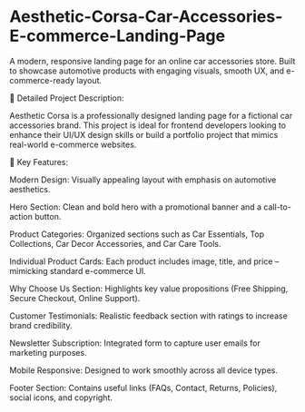 # Aesthetic-Corsa-Car-Accessories-E-commerce-Landing-Page
A modern, responsive landing page for an online car accessories store. Built to showcase automotive products with engaging visuals, smooth UX, and e-commerce-ready layout.

📖 Detailed Project Description:

Aesthetic Corsa is a professionally designed landing page for a fictional car accessories brand. This project is ideal for frontend developers looking to enhance their UI/UX design skills or build a portfolio project that mimics real-world e-commerce websites.

🎯 Key Features:

Modern Design: Visually appealing layout with emphasis on automotive aesthetics.

Hero Section: Clean and bold hero with a promotional banner and a call-to-action button.

Product Categories: Organized sections such as Car Essentials, Top Collections, Car Decor Accessories, and Car Care Tools.

Individual Product Cards: Each product includes image, title, and price – mimicking standard e-commerce UI.

Why Choose Us Section: Highlights key value propositions (Free Shipping, Secure Checkout, Online Support).

Customer Testimonials: Realistic feedback section with ratings to increase brand credibility.

Newsletter Subscription: Integrated form to capture user emails for marketing purposes.

Mobile Responsive: Designed to work smoothly across all device types.

Footer Section: Contains useful links (FAQs, Contact, Returns, Policies), social icons, and copyright.
